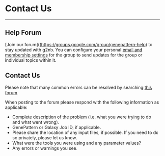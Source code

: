 # Contact Us
---

## Help Forum
[Join our forum]((https://groups.google.com/group/genepattern-help) to stay updated with g2nb. You can configure your personal 
[email and membership settings](https://support.google.com/groups/answer/1067205?hl=en) for the group to send updates 
for the group or individual topics within it.

## Contact Us
Please note that many common errors can be resolved by searching [this forum](https://groups.google.com/group/genepattern-help).

When posting to the forum please respond with the following information as applicable:

* Complete description of the problem (i.e. what you were trying to do and what went wrong).
* GenePattern or Galaxy Job ID, if applicable.
* Please share the location of any input files, if possible. If you need to do so privately, please let us know.
* What were the tools you were using and any parameter values?
* Any errors or warnings you see.
